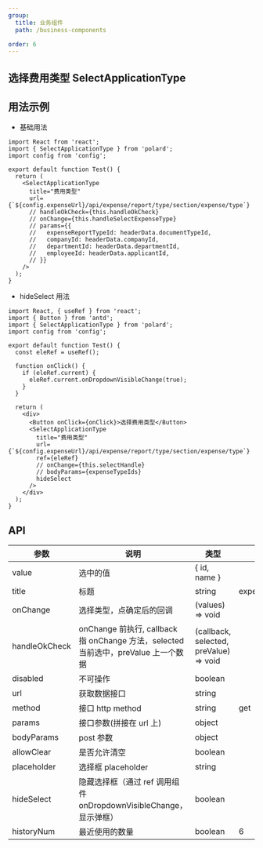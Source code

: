 ```yaml
---
group:
  title: 业务组件
  path: /business-components

order: 6
---
```


## 选择费用类型 SelectApplicationType

## 用法示例

- 基础用法

```tsx
import React from 'react';
import { SelectApplicationType } from 'polard';
import config from 'config';

export default function Test() {
  return (
    <SelectApplicationType
      title="费用类型"
      url={`${config.expenseUrl}/api/expense/report/type/section/expense/type`}
      // handleOkCheck={this.handleOkCheck}
      // onChange={this.handleSelectExpenseType}
      // params={{
      //   expenseReportTypeId: headerData.documentTypeId,
      //   companyId: headerData.companyId,
      //   departmentId: headerData.departmentId,
      //   employeeId: headerData.applicantId,
      // }}
    />
  );
}
```

- hideSelect 用法

```tsx
import React, { useRef } from 'react';
import { Button } from 'antd';
import { SelectApplicationType } from 'polard';
import config from 'config';

export default function Test() {
  const eleRef = useRef();

  function onClick() {
    if (eleRef.current) {
      eleRef.current.onDropdownVisibleChange(true);
    }
  }

  return (
    <div>
      <Button onClick={onClick}>选择费用类型</Button>
      <SelectApplicationType
        title="费用类型"
        url={`${config.expenseUrl}/api/expense/report/type/section/expense/type`}
        ref={eleRef}
        // onChange={this.selectHandle}
        // bodyParams={expenseTypeIds}
        hideSelect
      />
    </div>
  );
}
```

## API

| 参数          | 说明                                                                               | 类型                                   | 默认值                   |
| ------------- | ---------------------------------------------------------------------------------- | -------------------------------------- | ------------------------ |
| value         | 选中的值                                                                           | { id, name }                           |                          |
| title         | 标题                                                                               | string                                 | expense.application.type |
| onChange      | 选择类型，点确定后的回调                                                           | (values) => void                       |
| handleOkCheck | onChange 前执行, callback 指 onChange 方法，selected 当前选中，preValue 上一个数据 | (callback, selected, preValue) => void |                          |
| disabled      | 不可操作                                                                           | boolean                                |                          |
| url           | 获取数据接口                                                                       | string                                 |                          |
| method        | 接口 http method                                                                   | string                                 | get                      |
| params        | 接口参数(拼接在 url 上)                                                            | object                                 |                          |
| bodyParams    | post 参数                                                                          | object                                 |                          |
| allowClear    | 是否允许清空                                                                       | boolean                                |                          |
| placeholder   | 选择框 placeholder                                                                 | string                                 |                          |
| hideSelect    | 隐藏选择框（通过 ref 调用组件 onDropdownVisibleChange，显示弹框）                  | boolean                                |                          |
| historyNum    | 最近使用的数量                                                                     | boolean                                | 6                        |
